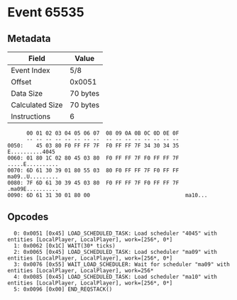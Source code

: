 # Event 65535

## Metadata

| Field           | Value    |
|-----------------|----------|
| Event Index     | 5/8      |
| Offset          | 0x0051   |
| Data Size       | 70 bytes |
| Calculated Size | 70 bytes |
| Instructions    | 6        |

```
      00 01 02 03 04 05 06 07  08 09 0A 0B 0C 0D 0E 0F
      -- -- -- -- -- -- -- --  -- -- -- -- -- -- -- --
0050:    45 03 80 F0 FF FF 7F  F0 FF FF 7F 34 30 34 35   E..........4045
0060: 01 80 1C 02 80 45 03 80  F0 FF FF 7F F0 FF FF 7F  .....E..........
0070: 6D 61 30 39 01 80 55 03  80 F0 FF FF 7F F0 FF FF  ma09..U.........
0080: 7F 6D 61 30 39 45 03 80  F0 FF FF 7F F0 FF FF 7F  .ma09E..........
0090: 6D 61 31 30 01 80 00                              ma10...         
```

## Opcodes

```
  0: 0x0051 [0x45] LOAD_SCHEDULED_TASK: Load scheduler "4045" with entities [LocalPlayer, LocalPlayer], work=[256*, 0*]
  1: 0x0062 [0x1C] WAIT(30* ticks)
  2: 0x0065 [0x45] LOAD_SCHEDULED_TASK: Load scheduler "ma09" with entities [LocalPlayer, LocalPlayer], work=[256*, 0*]
  3: 0x0076 [0x55] WAIT_LOAD_SCHEDULER: Wait for scheduler "ma09" with entities [LocalPlayer, LocalPlayer], work=256*
  4: 0x0085 [0x45] LOAD_SCHEDULED_TASK: Load scheduler "ma10" with entities [LocalPlayer, LocalPlayer], work=[256*, 0*]
  5: 0x0096 [0x00] END_REQSTACK()
```
